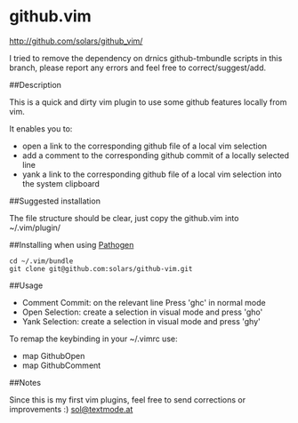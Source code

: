 github.vim 
=
http://github.com/solars/github_vim/

I tried to remove the dependency on drnics github-tmbundle scripts in this branch,
please report any errors and feel free to correct/suggest/add.

##Description


This is a quick and dirty vim plugin to use some github features locally from vim.

It enables you to:
  
  - open a link to the corresponding github file of a local vim selection
  - add a comment to the corresponding github commit of a locally selected line
  - yank a link to the corresponding github file of a local vim selection into the system clipboard

##Suggested installation

The file structure should be clear, just copy the github.vim into ~/.vim/plugin/

##Installing when using [Pathogen](https://github.com/tpope/vim-pathogen)

    cd ~/.vim/bundle
    git clone git@github.com:solars/github-vim.git

##Usage

  - Comment Commit: on the relevant line Press 'ghc' in normal mode
  - Open Selection: create a selection in visual mode and press 'gho'
  - Yank Selection: create a selection in visual mode and press 'ghy'

To remap the keybinding in your ~/.vimrc use:

  - map <F5> <Plug>GithubOpen
  - map <F6> <Plug>GithubComment

##Notes

Since this is my first vim plugins, feel free to send corrections or improvements :)
sol@textmode.at
